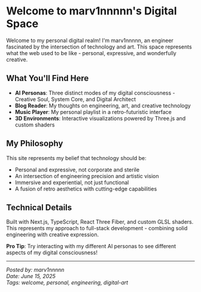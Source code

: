 # Welcome to marv1nnnnn's Digital Space

Welcome to my personal digital realm! I'm marv1nnnnn, an engineer fascinated by the intersection of technology and art. This space represents what the web used to be like - personal, expressive, and wonderfully creative.

## What You'll Find Here

- **AI Personas**: Three distinct modes of my digital consciousness - Creative Soul, System Core, and Digital Architect
- **Blog Reader**: My thoughts on engineering, art, and creative technology  
- **Music Player**: My personal playlist in a retro-futuristic interface
- **3D Environments**: Interactive visualizations powered by Three.js and custom shaders

## My Philosophy

This site represents my belief that technology should be:
- Personal and expressive, not corporate and sterile
- An intersection of engineering precision and artistic vision
- Immersive and experiential, not just functional
- A fusion of retro aesthetics with cutting-edge capabilities

## Technical Details

Built with Next.js, TypeScript, React Three Fiber, and custom GLSL shaders. This represents my approach to full-stack development - combining solid engineering with creative expression.

**Pro Tip**: Try interacting with my different AI personas to see different aspects of my digital consciousness!

---

*Posted by: marv1nnnnn*  
*Date: June 15, 2025*  
*Tags: welcome, personal, engineering, digital-art* 